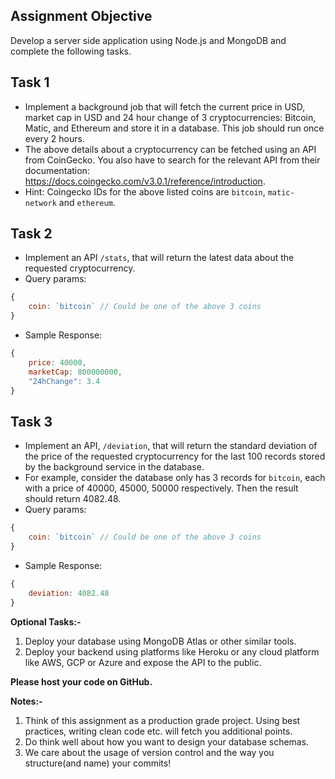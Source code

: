 ## Assignment Objective

Develop a server side application using Node.js and MongoDB and complete the following tasks.

## Task 1

- Implement a background job that will fetch the current price in USD, market cap in USD and 24 hour change of 3 cryptocurrencies: Bitcoin, Matic, and Ethereum and store it in a database. This job should run once every 2 hours.
- The above details about a cryptocurrency can be fetched using an API from CoinGecko. You also have to search for the relevant API from their documentation: https://docs.coingecko.com/v3.0.1/reference/introduction.
- Hint: Coingecko IDs for the above listed coins are `bitcoin`, `matic-network` and `ethereum`.

## Task 2

- Implement an API `/stats`, that will return the latest data about the requested cryptocurrency.
- Query params:

```jsx
{
	coin: `bitcoin` // Could be one of the above 3 coins
}
```

- Sample Response:

```jsx
{
	price: 40000,
	marketCap: 800000000,
	"24hChange": 3.4
}
```

## Task 3

- Implement an API, `/deviation`, that will return the standard deviation of the price of the requested cryptocurrency for the last 100 records stored by the background service in the database.
- For example, consider the database only has 3 records for `bitcoin`, each with a price of 40000, 45000, 50000 respectively. Then the result should return 4082.48.
- Query params:

```jsx
{
	coin: `bitcoin` // Could be one of the above 3 coins
}
```

- Sample Response:

```jsx
{
	deviation: 4082.48
}
```

**Optional Tasks:-**

1. Deploy your database using MongoDB Atlas or other similar tools.
2. Deploy your backend using platforms like Heroku or any cloud platform like AWS, GCP or Azure and expose the API to the public.

**Please host your code on GitHub.**

**Notes:-**

1. Think of this assignment as a production grade project. Using best practices, writing clean code etc. will fetch you additional points.
2. Do think well about how you want to design your database schemas.
3. We care about the usage of version control and the way you structure(and name) your commits!
